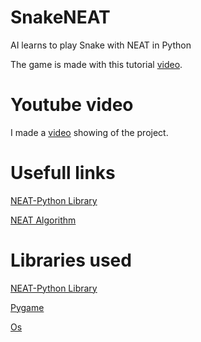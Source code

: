 # SnakeNEAT
AI learns to play Snake with NEAT in Python

The game is made with this tutorial <a href ="https://youtu.be/ium0AketzD0">video</a>.

# Youtube video
I made a <a href ="https://youtu.be/LSTNQ6lTI78">video</a> showing of the project.

# Usefull links
<a href ="https://neat-python.readthedocs.io/en/latest/neat_overview.html#neat-overview-label
">NEAT-Python Library</a>

<a href ="http://nn.cs.utexas.edu/downloads/papers/stanley.cec02.pdf
">NEAT Algorithm</a>

# Libraries used
<a href ="https://neat-python.readthedocs.io/en/latest/neat_overview.html#neat-overview-label
">NEAT-Python Library</a>

<a href ="https://www.pygame.org/">Pygame</a>

<a href ="https://docs.python.org/3/library/os.html">Os</a>


